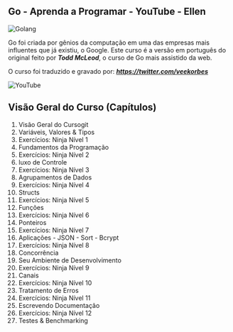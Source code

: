 ## Go - Aprenda a Programar - YouTube - Ellen
<img alt="Golang" src="https://uploaddeimagens.com.br/images/003/725/642/original/golang.png"/>

Go foi criada por gênios da computação em uma das empresas mais influentes que já existiu, o Google.
Este curso é a versão em português do original feito por ***Todd McLeod***, o curso de Go mais assistido da web. 

O curso foi traduzido e gravado por: ***https://twitter.com/veekorbes***

![YouTube](https://i.ibb.co/kKHCDnY/Aprenda-Go-You-Tube.png)

## Visão Geral do Curso (Capítulos)

  1. Visão Geral do Cursogit
  2. Variáveis, Valores & Tipos
  3. Exercícios: Ninja Nível 1
  4. Fundamentos da Programação
  5. Exercícios: Ninja Nível 2
  6. luxo de Controle
  7. Exercícios: Ninja Nível 3
  8. Agrupamentos de Dados
  9. Exercícios: Ninja Nível 4
  10. Structs
  11. Exercícios: Ninja Nível 5
  12. Funções
  13. Exercícios: Ninja Nível 6
  14. Ponteiros
  15. Exercícios: Ninja Nível 7
  16. Aplicações - JSON - Sort - Bcrypt
  17. Exercícios: Ninja Nível 8
  18. Concorrência 
  19. Seu Ambiente de Desenvolvimento 
  20. Exercícios: Ninja Nível 9 
  21. Canais 
  22. Exercícios: Ninja Nível 10 
  23. Tratamento de Erros 
  24. Exercícios: Ninja Nível 11 
  25. Escrevendo Documentação 
  26. Exercícios: Ninja Nível 12 
  27. Testes & Benchmarking